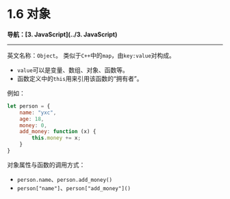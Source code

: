 # 1.6 对象

**导航：[3. JavaScript](../3. JavaScript)**

---

英文名称：`Object`。
类似于`C++`中的`map`，由`key:value`对构成。

* `value`可以是变量、数组、对象、函数等。
* 函数定义中的`this`用来引用该函数的“拥有者”。

例如：

```javascript
let person = {
    name: "yxc",
    age: 18,
    money: 0,
    add_money: function (x) {
        this.money += x;
    }
}
```


对象属性与函数的调用方式：

* `person.name`、`person.add_money()`
* `person["name"]`、`person["add_money"]()`